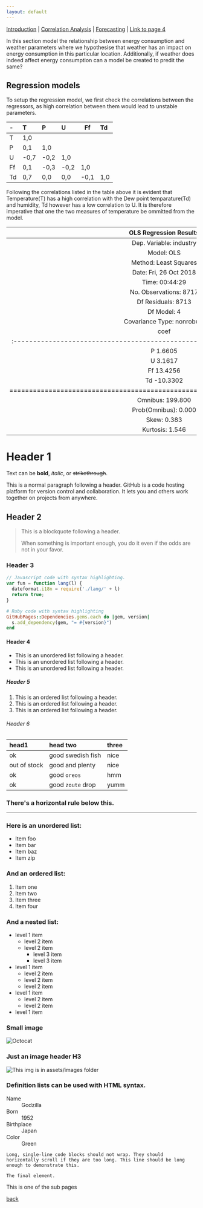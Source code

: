 ```yaml
---
layout: default
---
```


[Introduction](./../index.html) | [Correlation Analysis](./../pages/corr_analysis.html) | [Forecasting](./../pages/forecasting.html) | [Link to page 4](./pages/another-page.html)

In this section model the relationship between energy consumption and weather parameters where we hypothesise that weather has an impact on energy consumption in this particular location. Additionally, if weather does indeed affect energy consumption can a model be created to predit the same?

## Regression models
To setup the regression model, we first check the correlations between the regressors, as high correlation between them would lead to unstable parameters.

| -  |   T  |   P   |   U  |   Ff |   Td |
|:---|:-----|:------|:-----|------|:-----|
| T	 | 1,0	|     	|      |      |	     |
| P	 | 0,1	|  1,0	|      |     	|      |
| U	 | -0,7	| -0,2	| 1,0	 |    	|      |
| Ff | 0,1	| -0,3	| -0,2 |	1,0	|      |
| Td | 0,7	|  0,0	| 0,0	 | -0,1	|  1,0 |

Following the correlations listed in the table above it is evident that Temperature(T) has a high correlation with the Dew point temparature(Td) and humidity, Td however has a low correlation to U. It is therefore imperative that one the two measures of temperature be ommitted from the model.

|                          OLS Regression Results                               |
|:-----------------------------------------------------------------------------:|
| Dep. Variable:              industry  | R-squared:                       0.576|
| Model:                           OLS  | Adj. R-squared:                  0.576|
| Method:                Least Squares  | F-statistic:                     2963.|
| Date:               Fri, 26 Oct 2018  | Prob (F-statistic):               0.00|
| Time:                       00:44:29  | Log-Likelihood:                -74298.|
| No. Observations:               8717  | AIC:                         1.486e+05|
| Df Residuals:                   8713  | BIC:                         1.486e+05|
| Df Model:                         4   |                                       |
|Covariance Type:            nonrobust  |                                       |
|              coef  |   std err    |    t     | P>|t|    | [0.025      0.975]| |
|:-----------------------------------------------------------------------------:|
|P            1.6605 |    0.081     | 20.377   |  0.000   |  1.501       1.820  |
|U            3.1617 |    0.708     | 4.464    |  0.000   |  1.773       4.550  |
|Ff          13.4256 |    8.082     | 1.661    |  0.097   | -2.417      29.268  |
|Td         -10.3302 |    2.385     | -4.331   |  0.000   | -15.006      -5.655 |
|===============================================================================|
|Omnibus:                      199.800 |  Durbin-Watson:                  0.225 |
|Prob(Omnibus):                  0.000 |  Jarque-Bera (JB):             981.370 |
|Skew:                           0.383 |  Prob(JB):                   7.91e-214 |
|Kurtosis:                       1.546 |  Cond. No.                        473. |



# Header 1

Text can be **bold**, _italic_, or ~~strikethrough~~.

This is a normal paragraph following a header. GitHub is a code hosting platform for version control and collaboration. It lets you and others work together on projects from anywhere.

## Header 2

> This is a blockquote following a header.
>
> When something is important enough, you do it even if the odds are not in your favor.

### Header 3

```js
// Javascript code with syntax highlighting.
var fun = function lang(l) {
  dateformat.i18n = require('./lang/' + l)
  return true;
}
```

```ruby
# Ruby code with syntax highlighting
GitHubPages::Dependencies.gems.each do |gem, version|
  s.add_dependency(gem, "= #{version}")
end
```

#### Header 4

*   This is an unordered list following a header.
*   This is an unordered list following a header.
*   This is an unordered list following a header.

##### Header 5

1.  This is an ordered list following a header.
2.  This is an ordered list following a header.
3.  This is an ordered list following a header.

###### Header 6

| head1        | head two          | three |
|:-------------|:------------------|:------|
| ok           | good swedish fish | nice  |
| out of stock | good and plenty   | nice  |
| ok           | good `oreos`      | hmm   |
| ok           | good `zoute` drop | yumm  |

### There's a horizontal rule below this.

* * *

### Here is an unordered list:

*   Item foo
*   Item bar
*   Item baz
*   Item zip

### And an ordered list:

1.  Item one
1.  Item two
1.  Item three
1.  Item four

### And a nested list:

- level 1 item
  - level 2 item
  - level 2 item
    - level 3 item
    - level 3 item
- level 1 item
  - level 2 item
  - level 2 item
  - level 2 item
- level 1 item
  - level 2 item
  - level 2 item
- level 1 item

### Small image

![Octocat](https://assets-cdn.github.com/images/icons/emoji/octocat.png)

### Just an image header H3

![This img is in assets/images folder](./assets/images/building.png)


### Definition lists can be used with HTML syntax.

<dl>
<dt>Name</dt>
<dd>Godzilla</dd>
<dt>Born</dt>
<dd>1952</dd>
<dt>Birthplace</dt>
<dd>Japan</dd>
<dt>Color</dt>
<dd>Green</dd>
</dl>

```
Long, single-line code blocks should not wrap. They should horizontally scroll if they are too long. This line should be long enough to demonstrate this.
```

```
The final element.
```


This is one of the sub pages


[back](./../pages/forecasting.html)
